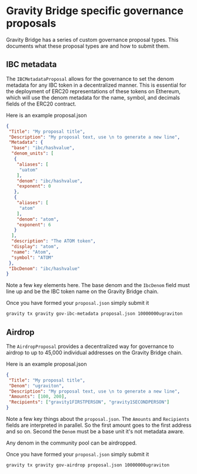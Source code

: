 # Gravity Bridge specific governance proposals

Gravity Bridge has a series of custom governance proposal types. This documents what these proposal types are and how to submit them.

## IBC metadata

The `IBCMetadataProposal` allows for the governance to set the denom metadata for any IBC token in a decentralized manner. This is essential for the deployment of ERC20 representations of these tokens on Ethereum, which will use the denom metadata for the name, symbol, and decimals fields of the ERC20 contract.

Here is an example proposal.json

```json
{
 "Title": "My proposal title",
 "Description": "My proposal text, use \n to generate a new line",
 "Metadata": {
  "base": "ibc/hashvalue",
  "denom_units": [
   {
    "aliases": [
     "uatom"
    ],
    "denom": "ibc/hashvalue",
    "exponent": 0
   },
   {
    "aliases": [
     "atom"
    ],
    "denom": "atom",
    "exponent": 6
   }
  ],
  "description": "The ATOM token",
  "display": "atom",
  "name": "Atom",
  "symbol": "ATOM"
 },
 "IbcDenom": "ibc/hashvalue"
}
```

Note a few key elements here. The base denom and the `IbcDenom` field must line up and be the IBC token name on the Gravity Bridge chain.

Once you have formed your `proposal.json` simply submit it

```bash
gravity tx gravity gov-ibc-metadata proposal.json 10000000ugraviton
```

## Airdrop

The `AirdropProposal` provides a decentralized way for governance to airdrop to up to 45,000 individual addresses on the Gravity Bridge chain.

Here is an example proposal.json

```json
{
 "Title": "My proposal title",
 "Denom": "ugraviton",
 "Description": "My proposal text, use \n to generate a new line",
 "Amounts": [100, 200],
 "Recipients": ["gravity1FIRSTPERSON", "gravity1SECONDPERSON"]
}
```

Note a few key things about the `proposal.json`. The `Amounts` and `Recipients` fields are interpreted in parallel. So the first amount goes to the first address and so on. Second the `Denom` must be a base unit it's not metadata aware.

Any denom in the community pool can be airdropped.

Once you have formed your `proposal.json` simply submit it

```bash
gravity tx gravity gov-airdrop proposal.json 10000000ugraviton
```
